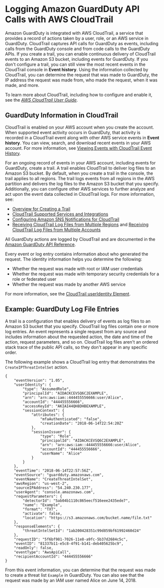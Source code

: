 # Logging Amazon GuardDuty API Calls with AWS CloudTrail<a name="logging-using-cloudtrail"></a>

Amazon GuardDuty is integrated with AWS CloudTrail, a service that provides a record of actions taken by a user, role, or an AWS service in GuardDuty\. CloudTrail captures API calls for GuardDuty as events, including calls from the GuardDuty console and from code calls to the GuardDuty APIs\. If you create a trail, you can enable continuous delivery of CloudTrail events to an Amazon S3 bucket, including events for GuardDuty\. If you don't configure a trail, you can still view the most recent events in the CloudTrail console in **Event history**\. Using the information collected by CloudTrail, you can determine the request that was made to GuardDuty, the IP address the request was made from, who made the request, when it was made, and more\. 

To learn more about CloudTrail, including how to configure and enable it, see the *[AWS CloudTrail User Guide](http://docs.aws.amazon.com/awscloudtrail/latest/userguide/)*\.

## GuardDuty Information in CloudTrail<a name="service-name-info-in-cloudtrail"></a>

CloudTrail is enabled on your AWS account when you create the account\. When supported event activity occurs in GuardDuty, that activity is recorded in a CloudTrail event along with other AWS service events in **Event history**\. You can view, search, and download recent events in your AWS account\. For more information, see [Viewing Events with CloudTrail Event History](http://docs.aws.amazon.com/awscloudtrail/latest/userguide/view-cloudtrail-events.html)\. 

For an ongoing record of events in your AWS account, including events for GuardDuty, create a trail\. A trail enables CloudTrail to deliver log files to an Amazon S3 bucket\. By default, when you create a trail in the console, the trail applies to all regions\. The trail logs events from all regions in the AWS partition and delivers the log files to the Amazon S3 bucket that you specify\. Additionally, you can configure other AWS services to further analyze and act upon the event data collected in CloudTrail logs\. For more information, see: 
+ [Overview for Creating a Trail](http://docs.aws.amazon.com/awscloudtrail/latest/userguide/cloudtrail-create-and-update-a-trail.html)
+ [CloudTrail Supported Services and Integrations](http://docs.aws.amazon.com/awscloudtrail/latest/userguide/cloudtrail-aws-service-specific-topics.html)
+ [Configuring Amazon SNS Notifications for CloudTrail](http://docs.aws.amazon.com/awscloudtrail/latest/userguide/getting_notifications_top_level.html)
+ [Receiving CloudTrail Log Files from Multiple Regions](http://docs.aws.amazon.com/awscloudtrail/latest/userguide/receive-cloudtrail-log-files-from-multiple-regions.html) and [Receiving CloudTrail Log Files from Multiple Accounts](http://docs.aws.amazon.com/awscloudtrail/latest/userguide/cloudtrail-receive-logs-from-multiple-accounts.html)

All GuardDuty actions are logged by CloudTrail and are documented in the [Amazon GuardDuty API Reference](guardduty_api_ref.md)\.

Every event or log entry contains information about who generated the request\. The identity information helps you determine the following: 
+ Whether the request was made with root or IAM user credentials
+ Whether the request was made with temporary security credentials for a role or federated user
+ Whether the request was made by another AWS service

For more information, see the [CloudTrail userIdentity Element](http://docs.aws.amazon.com/awscloudtrail/latest/userguide/cloudtrail-event-reference-user-identity.html)\.

## Example: GuardDuty Log File Entries<a name="understanding-service-name-entries"></a>

 A trail is a configuration that enables delivery of events as log files to an Amazon S3 bucket that you specify\. CloudTrail log files contain one or more log entries\. An event represents a single request from any source and includes information about the requested action, the date and time of the action, request parameters, and so on\. CloudTrail log files aren't an ordered stack trace of the public API calls, so they don't appear in any specific order\.

The following example shows a CloudTrail log entry that demonstrates the `CreateIPThreatIntelSet` action\.

```
{
    "eventVersion": "1.05",
    "userIdentity": {
        "type": "AssumedRole",
        "principalId": "AIDACKCEVSQ6C2EXAMPLE",
        "arn": "arn:aws:iam::444455556666:user/Alice",
        "accountId": "444455556666",
        "accessKeyId": "AKIAI44QH8DHBEXAMPLE",
        "sessionContext": {
            "attributes": {
                "mfaAuthenticated": "false",
                "creationDate": "2018-06-14T22:54:20Z"
            },
            "sessionIssuer": {
                "type": "Role",
                "principalId": "AIDACKCEVSQ6C2EXAMPLE",
                "arn": "arn:aws:iam::444455556666:user/Alice",
                "accountId": "444455556666",
                "userName": "Alice"
            }
        }
    },
    "eventTime": "2018-06-14T22:57:56Z",
    "eventSource": "guardduty.amazonaws.com",
    "eventName": "CreateThreatIntelSet",
    "awsRegion": "us-west-2",
    "sourceIPAddress": "54.240.230.177",
    "userAgent": "console.amazonaws.com",
    "requestParameters": {
        "detectorId": "5ab04b1110c865eecf516eee2435ede7",
        "name": "Example",
        "format": "TXT",
        "activate": false,
        "location": "https://s3.amazonaws.com/bucket.name/file.txt"
    },
    "responseElements": {
        "threatIntelSetId": "1ab200428351c99d859bf61992460d24"
    },
    "requestID": "5f6bf981-7026-11e8-a9fc-5b37d2684c5c",
    "eventID": "81337b11-e5c8-4f91-b141-deb405625bc9",
    "readOnly": false,
    "eventType": "AwsApiCall",
    "recipientAccountId": "444455556666"
}
```

From this event information, you can determine that the request was made to create a threat list `Example` in GuardDuty\. You can also see that the request was made by an IAM user named Alice on June 14, 2018\.